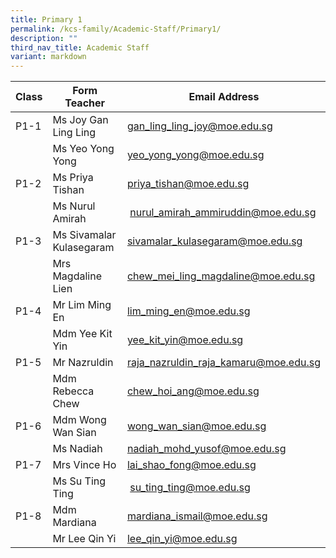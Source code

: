 ```yaml
---
title: Primary 1
permalink: /kcs-family/Academic-Staff/Primary1/
description: ""
third_nav_title: Academic Staff
variant: markdown
---
```

| Class | Form Teacher | Email Address |
| -------- | -------- | -------- |
| P1-1     | Ms Joy Gan Ling Ling | gan_ling_ling_joy@moe.edu.sg  |
|      | Ms Yeo Yong Yong     | yeo_yong_yong@moe.edu.sg   |
| P1-2     | Ms Priya Tishan     | priya_tishan@moe.edu.sg   |
|      | Ms Nurul Amirah    |  nurul_amirah_ammiruddin@moe.edu.sg   |
| P1-3     | Ms Sivamalar Kulasegaram   | sivamalar_kulasegaram@moe.edu.sg   |
|      | Mrs Magdaline Lien     |  chew_mei_ling_magdaline@moe.edu.sg   |
| P1-4     | Mr Lim Ming En     | lim_ming_en@moe.edu.sg     |
|      | Mdm Yee Kit Yin    | yee_kit_yin@moe.edu.sg     |
| P1-5     | Mr Nazruldin     | raja_nazruldin_raja_kamaru@moe.edu.sg     |
|     | Mdm Rebecca Chew     | chew_hoi_ang@moe.edu.sg     |
| P1-6     | Mdm Wong Wan Sian     | wong_wan_sian@moe.edu.sg     |
|      | Ms Nadiah    | nadiah_mohd_yusof@moe.edu.sg     |
| P1-7     | Mrs Vince Ho    | lai_shao_fong@moe.edu.sg     |
|      | Ms Su Ting Ting     |   su_ting_ting@moe.edu.sg    |
| P1-8     | Mdm Mardiana     | mardiana_ismail@moe.edu.sg     |
|      | Mr Lee Qin Yi     | lee_qin_yi@moe.edu.sg     |